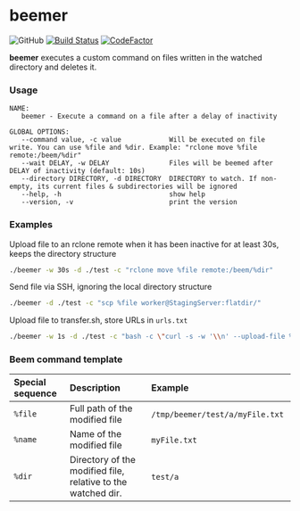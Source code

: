 # beemer
![GitHub](https://img.shields.io/github/license/simon987/beemer.svg)
[![Build Status](https://ci.simon987.net/buildStatus/icon?job=beemer_builds)](https://ci.simon987.net/job/beemer_builds/)
[![CodeFactor](https://www.codefactor.io/repository/github/simon987/beemer/badge)](https://www.codefactor.io/repository/github/simon987/beemer)

**beemer** executes a custom command on files written in the watched directory and deletes it.

### Usage

```
NAME:
   beemer - Execute a command on a file after a delay of inactivity

GLOBAL OPTIONS:
   --command value, -c value            Will be executed on file write. You can use %file and %dir. Example: "rclone move %file remote:/beem/%dir"
   --wait DELAY, -w DELAY               Files will be beemed after DELAY of inactivity (default: 10s)
   --directory DIRECTORY, -d DIRECTORY  DIRECTORY to watch. If non-empty, its current files & subdirectories will be ignored
   --help, -h                           show help
   --version, -v                        print the version
```

### Examples

Upload file to an rclone remote when it has been inactive for at least 30s, 
keeps the directory structure
```bash
./beemer -w 30s -d ./test -c "rclone move %file remote:/beem/%dir"
```

Send file via SSH, ignoring the local directory structure
```bash
./beemer -d ./test -c "scp %file worker@StagingServer:flatdir/"
```

Upload file to transfer.sh, store URLs in `urls.txt`
```bash
./beemer -w 1s -d ./test -c "bash -c \"curl -s -w '\\n' --upload-file %file https://transfer.sh/%name &>> urls.txt\""
```

### Beem command template

| Special sequence | Description | Example |
| :--- | :--- | :--- |
| `%file` | Full path of the modified file | `/tmp/beemer/test/a/myFile.txt` |
| `%name` | Name of the modified file | `myFile.txt` |
| `%dir` | Directory of the modified file, relative to the watched dir. | `test/a` |

